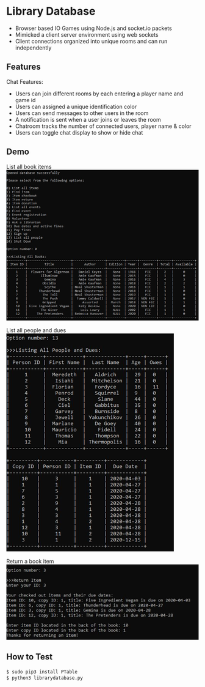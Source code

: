 # Library Database

- Browser based IO Games using Node.js and socket.io packets 
- Mimicked a client server environment using web sockets 
- Client connections organized into unique rooms and can run independently

## Features

Chat Features:
- Users can join different rooms by each entering a player name and game id
- Users can assigned a unique identification color
- Users can send messages to other users in the room
- A notification is sent when a user joins or leaves the room
- Chatroom tracks the number of connected users, player name & color 
- Users can toggle chat display to show or hide chat


## Demo
List all book items
![](img/listitems.JPG)

List all people and dues
![](img/listpersons.JPG)

Return a book item
![](img/returnbook.JPG)


## How to Test

```
$ sudo pip3 install PTable
$ python3 librarydatabase.py
```




